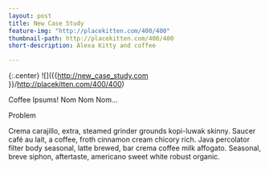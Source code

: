 ```yaml
---
layout: post
title: New Case Study
feature-img: "http://placekitten.com/400/400"
thumbnail-path: http://placekitten.com/400/400
short-description: Alexa Kitty and coffee

---
```


{:.center}
![]({{http://new_case_study.com }}/http://placekitten.com/400/400)

Coffee Ipsums! Nom Nom Nom...

Problem
       
Crema carajillo, extra, steamed grinder grounds kopi-luwak skinny. Saucer café au lait, a coffee, froth cinnamon cream chicory rich. Java percolator filter body seasonal, latte brewed, bar crema coffee milk affogato. Seasonal, breve siphon, aftertaste, americano sweet white robust organic.
